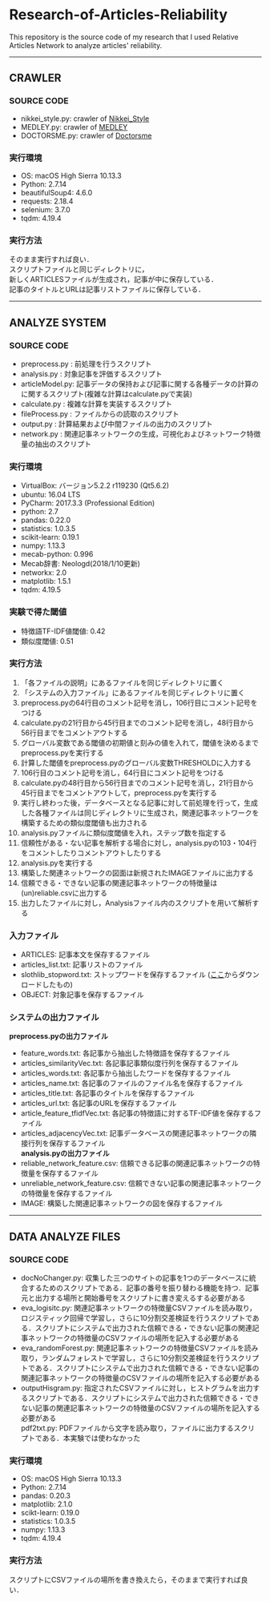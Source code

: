 # Research-of-Articles-Reliability
This repository is the source code of my research that I used Relative Articles Network to analyze articles' reliability.
***

## CRAWLER
### SOURCE CODE
- nikkei_style.py: crawler of [Nikkei_Style](https://style.nikkei.com)  
- MEDLEY.py: crawler of [MEDLEY](https://medley.life/news/)  
- DOCTORSME.py: crawler of [Doctorsme](https://doctors-me.com/)

### 実行環境
- OS: macOS High Sierra 10.13.3  
- Python: 2.7.14  
- beautifulSoup4: 4.6.0  
- requests: 2.18.4  
- selenium: 3.7.0  
- tqdm: 4.19.4  

### 実行方法
そのまま実行すれば良い．  
スクリプトファイルと同じディレクトリに，  
新しくARTICLESファイルが生成され，記事が中に保存している．  
記事のタイトルとURLは記事リストファイルに保存している．
***

## ANALYZE SYSTEM
### SOURCE CODE
- preprocess.py  : 前処理を行うスクリプト  
- analysis.py    : 対象記事を評価するスクリプト  
- articleModel.py: 記事データの保持および記事に関する各種データの計算のに関するスクリプト(複雑な計算はcalculate.pyで実装)  
- calculate.py   : 複雑な計算を実装するスクリプト  
- fileProcess.py : ファイルからの読取のスクリプト  
- output.py      : 計算結果および中間ファイルの出力のスクリプト  
- network.py     : 関連記事ネットワークの生成，可視化およびネットワーク特徴量の抽出のスクリプト  

### 実行環境
- VirtualBox: バージョン5.2.2 r119230 (Qt5.6.2)  
- ubuntu: 16.04 LTS  
- PyCharm: 2017.3.3 (Professional Edition)  
- python: 2.7  
- pandas: 0.22.0  
- statistics: 1.0.3.5  
- scikit-learn: 0.19.1  
- numpy: 1.13.3  
- mecab-python: 0.996  
- Mecab辞書: Neologd(2018/1/10更新)  
- networkx: 2.0  
- matplotlib: 1.5.1  
- tqdm: 4.19.5  

### 実験で得た閾値
- 特徴語TF-IDF値閾値: 0.42  
- 類似度閾値: 0.51  

### 実行方法
1. 「各ファイルの説明」にあるファイルを同じディレクトリに置く  
2. 「システムの入力ファイル」にあるファイルを同じディレクトリに置く  
3. preprocess.pyの64行目のコメント記号を消し，106行目にコメント記号をつける  
4. calculate.pyの21行目から45行目までのコメント記号を消し，48行目から56行目までをコメントアウトする  
5. グローバル変数である閾値の初期値と刻みの値を入れて，閾値を決めるまでpreprocess.pyを実行する  
6. 計算した閾値をpreprocess.pyのグローバル変数THRESHOLDに入力する  
7. 106行目のコメント記号を消し，64行目にコメント記号をつける  
8. calculate.pyの48行目から56行目までのコメント記号を消し，21行目から45行目までをコメントアウトして，preprocess.pyを実行する  
9. 実行し終わった後，データベースとなる記事に対して前処理を行って，生成した各種ファイルは同じディレクトリに生成され，関連記事ネットワークを構築するための類似度閾値も出力される  
10. analysis.pyファイルに類似度閾値を入れ，ステップ数を指定する  
11. 信頼性がある・ない記事を解析する場合に対し，analysis.pyの103・104行をコメントしたりコメントアウトしたりする  
12. analysis.pyを実行する  
13. 構築した関連ネットワークの図面は新規されたIMAGEファイルに出力する  
14. 信頼できる・できない記事の関連記事ネットワークの特徴量は(un)reliable.csvに出力する  
15. 出力したファイルに対し，Analysisファイル内のスクリプトを用いて解析する  

### 入力ファイル
- ARTICLES: 記事本文を保存するファイル  
- articles_list.txt: 記事リストのファイル  
- slothlib_stopword.txt: ストップワードを保存するファイル  ([ここ](http://svn.sourceforge.jp/svnroot/slothlib/CSharp/Version1/SlothLib/NLP/Filter/StopWord/word/Japanese.txt)からダウンロードしたもの)  
- OBJECT: 対象記事を保存するファイル  

### システムの出力ファイル
**preprocess.pyの出力ファイル**  
- feature_words.txt: 各記事から抽出した特徴語を保存するファイル  
- articles_similarityVec.txt: 各記事記事類似度行列を保存するファイル  
- articles_words.txt: 各記事から抽出したワードを保存するファイル  
- articles_name.txt: 各記事のファイルのファイル名を保存するファイル  
- articles_title.txt: 各記事のタイトルを保存するファイル  
- articles_url.txt: 各記事のURLを保存するファイル  
- article_feature_tfidfVec.txt: 各記事の特徴語に対するTF-IDF値を保存するファイル  
- articles_adjacencyVec.txt: 記事データベースの関連記事ネットワークの隣接行列を保存するファイル  
**analysis.pyの出力ファイル**  
- reliable_network_feature.csv: 信頼できる記事の関連記事ネットワークの特徴量を保存するファイル  
- unreliable_network_feature.csv: 信頼できない記事の関連記事ネットワークの特徴量を保存するファイル  
- IMAGE: 構築した関連記事ネットワークの図を保存するファイル  

***
## DATA ANALYZE FILES
### SOURCE CODE
- docNoChanger.py: 収集した三つのサイトの記事を1つのデータベースに統合するためのスクリプトである．記事の番号を振り替わる機能を持つ．記事元と出力する場所と開始番号をスクリプトに書き変えるする必要がある  
- eva_logisitc.py: 関連記事ネットワークの特徴量CSVファイルを読み取り，ロジスティック回帰で学習し，さらに10分割交差検証を行うスクリプトである．スクリプトにシステムで出力された信頼できる・できない記事の関連記事ネットワークの特徴量のCSVファイルの場所を記入する必要がある  
- eva_randomForest.py: 関連記事ネットワークの特徴量CSVファイルを読み取り，ランダムフォレストで学習し，さらに10分割交差検証を行うスクリプトである．スクリプトにシステムで出力された信頼できる・できない記事の関連記事ネットワークの特徴量のCSVファイルの場所を記入する必要がある  
- outputHisgram.py: 指定されたCSVファイルに対し，ヒストグラムを出力するスクリプトである．スクリプトにシステムで出力された信頼できる・できない記事の関連記事ネットワークの特徴量のCSVファイルの場所を記入する必要がある  
pdf2txt.py: PDFファイルから文字を読み取り，ファイルに出力するスクリプトである．本実験では使わなかった  

### 実行環境
- OS: macOS High Sierra 10.13.3  
- Python: 2.7.14  
- pandas: 0.20.3  
- matplotlib: 2.1.0  
- scikt-learn: 0.19.0  
- statistics: 1.0.3.5  
- numpy: 1.13.3 
- tqdm: 4.19.4  

### 実行方法
スクリプトにCSVファイルの場所を書き換えたら，そのままで実行すれば良い．
